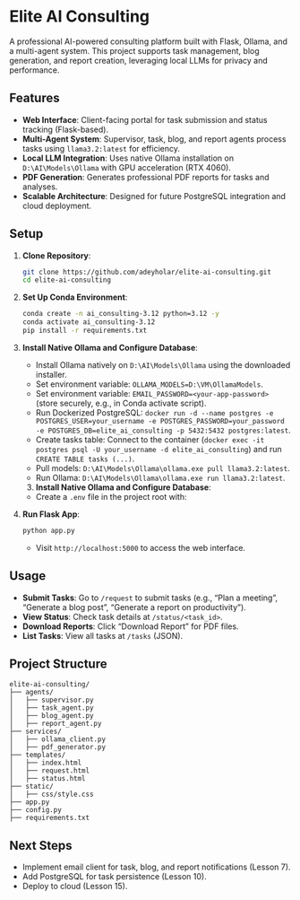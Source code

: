 # Elite AI Consulting

A professional AI-powered consulting platform built with Flask, Ollama, and a multi-agent system. This project supports task management, blog generation, and report creation, leveraging local LLMs for privacy and performance.

## Features
- **Web Interface**: Client-facing portal for task submission and status tracking (Flask-based).
- **Multi-Agent System**: Supervisor, task, blog, and report agents process tasks using `llama3.2:latest` for efficiency.
- **Local LLM Integration**: Uses native Ollama installation on `D:\AI\Models\Ollama` with GPU acceleration (RTX 4060).
- **PDF Generation**: Generates professional PDF reports for tasks and analyses.
- **Scalable Architecture**: Designed for future PostgreSQL integration and cloud deployment.

## Setup
1. **Clone Repository**:
   ```bash
   git clone https://github.com/adeyholar/elite-ai-consulting.git
   cd elite-ai-consulting
   ```

2. **Set Up Conda Environment**:
   ```bash
   conda create -n ai_consulting-3.12 python=3.12 -y
   conda activate ai_consulting-3.12
   pip install -r requirements.txt
   ```

3. **Install Native Ollama and Configure Database**:
   - Install Ollama natively on `D:\AI\Models\Ollama` using the downloaded installer.
   - Set environment variable: `OLLAMA_MODELS=D:\VM\OllamaModels`.
   - Set environment variable: `EMAIL_PASSWORD=<your-app-password>` (store securely, e.g., in Conda activate script).
   - Run Dockerized PostgreSQL: `docker run -d --name postgres -e POSTGRES_USER=your_username -e POSTGRES_PASSWORD=your_password -e POSTGRES_DB=elite_ai_consulting -p 5432:5432 postgres:latest`.
   - Create tasks table: Connect to the container (`docker exec -it postgres psql -U your_username -d elite_ai_consulting`) and run `CREATE TABLE tasks (...)`.
   - Pull models: `D:\AI\Models\Ollama\ollama.exe pull llama3.2:latest`.
   - Run Ollama: `D:\AI\Models\Ollama\ollama.exe run llama3.2:latest`.
   3. **Install Native Ollama and Configure Database**:
   - Create a `.env` file in the project root with:

4. **Run Flask App**:
   ```bash
   python app.py
   ```
   - Visit `http://localhost:5000` to access the web interface.

## Usage
- **Submit Tasks**: Go to `/request` to submit tasks (e.g., “Plan a meeting”, “Generate a blog post”, “Generate a report on productivity”).
- **View Status**: Check task details at `/status/<task_id>`.
- **Download Reports**: Click “Download Report” for PDF files.
- **List Tasks**: View all tasks at `/tasks` (JSON).

## Project Structure
```
elite-ai-consulting/
├── agents/
│   ├── supervisor.py
│   ├── task_agent.py
│   ├── blog_agent.py
│   ├── report_agent.py
├── services/
│   ├── ollama_client.py
│   ├── pdf_generator.py
├── templates/
│   ├── index.html
│   ├── request.html
│   ├── status.html
├── static/
│   ├── css/style.css
├── app.py
├── config.py
├── requirements.txt
```

## Next Steps
- Implement email client for task, blog, and report notifications (Lesson 7).
- Add PostgreSQL for task persistence (Lesson 10).
- Deploy to cloud (Lesson 15).

